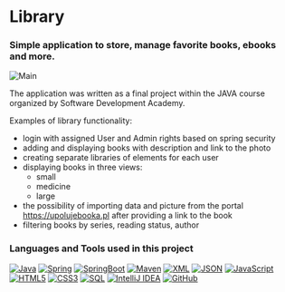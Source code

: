 # Library

### Simple application to store, manage favorite books, ebooks and more.
![Main](https://github.com/tkrutowski/Library/blob/master/src/main/resources/static/MainPage.png?raw=true)

The application was written as a final project within the JAVA course organized by Software Development Academy. 

Examples of library functionality:
* login with assigned User and Admin rights based on spring security
* adding and displaying books with description and link to the photo
* creating separate libraries of elements for each user
* displaying books in three views:
	* small
	* medicine
	* large
* the possibility of importing data and picture from the portal https://upolujebooka.pl after providing a link to the book
* filtering books by series, reading status, author

### Languages and Tools used in this project
<a href="https://github.com/Quananhle/OOP-JAVA-and-Android-App-Developer"><img src="https://camo.githubusercontent.com/a89ca76eb7bb0a6be5a8259d6422215e44c3015f7a96d9f1f345c9f1b70cdfb4/68747470733a2f2f696d672e736869656c64732e696f2f62616467652f4a6176612d6f72616e67653f7374796c653d666c6174266c6f676f3d6a617661266c6f676f436f6c6f723d7768697465266c696e6b3d68747470733a2f2f6769746875622e636f6d2f5175616e616e686c652f4f4f502d4a4156412d616e642d416e64726f69642d4170702d446576656c6f706572" alt="Java" data-canonical-src="https://img.shields.io/badge/Java-orange?style=flat&amp;logo=java&amp;logoColor=white&amp;link=https://github.com/Quananhle/OOP-JAVA-and-Android-App-Developer" /></a> <a href="https://github.com/Quananhle/Java-Web-Developer"><img src="https://camo.githubusercontent.com/97b3099f3a789dc2a2d63eac7e467c12598fef4ca463e940f6e477002c03ec83/68747470733a2f2f696d672e736869656c64732e696f2f62616467652f2d537072696e672d6c69676874677261793f7374796c653d666c6174266c6f676f3d737072696e67266c696e6b3d68747470733a2f2f6769746875622e636f6d2f5175616e616e686c652f4a6176612d5765622d446576656c6f706572" alt="Spring" data-canonical-src="https://img.shields.io/badge/-Spring-lightgray?style=flat&amp;logo=spring&amp;link=https://github.com/Quananhle/Java-Web-Developer" /></a> <a href="https://github.com/Quananhle/Java-Web-Developer"><img src="https://camo.githubusercontent.com/e3d412465e96eef3e63c242e75a3b6d8adc510ec2d6082f69dbc3805ea40cf1f/68747470733a2f2f696d672e736869656c64732e696f2f62616467652f2d537072696e67626f6f742d626c61636b3f7374796c653d666c6174266c6f676f3d737072696e67626f6f74266c696e6b3d68747470733a2f2f6769746875622e636f6d2f5175616e616e686c652f4a6176612d5765622d446576656c6f706572" alt="SpringBoot" data-canonical-src="https://img.shields.io/badge/-Springboot-black?style=flat&amp;logo=springboot&amp;link=https://github.com/Quananhle/Java-Web-Developer" /></a> <a href="https://github.com/Quananhle/Java-Web-Developer"><img src="https://camo.githubusercontent.com/20af9fe9e8711ccabb043facab0a4e2ace19b138d5fce28169e208a9a58a4789/68747470733a2f2f696d672e736869656c64732e696f2f62616467652f4d6176656e2d4337314133363f7374796c653d666c6174266c6f676f3d6170616368652d6d6176656e266c696e6b3d6868747470733a2f2f6769746875622e636f6d2f5175616e616e686c652f4a6176612d5765622d446576656c6f706572" alt="Maven" data-canonical-src="https://img.shields.io/badge/Maven-C71A36?style=flat&amp;logo=apache-maven&amp;link=hhttps://github.com/Quananhle/Java-Web-Developer" /></a> <a href="https://github.com/Quananhle/Java-Web-Developer"><img src="https://camo.githubusercontent.com/2060ca94b542e2f06fb07698fe5ffd14e0f019dbb753b6aa5eb3f8ec79ec994a/68747470733a2f2f696d672e736869656c64732e696f2f62616467652f2d584d4c2d6f72616e67653f7374796c653d666c6174266c6f676f3d786d6c266c696e6b3d68747470733a2f2f6769746875622e636f6d2f5175616e616e686c652f4a6176612d5765622d446576656c6f706572" alt="XML" data-canonical-src="https://img.shields.io/badge/-XML-orange?style=flat&amp;logo=xml&amp;link=https://github.com/Quananhle/Java-Web-Developer" /></a> <a href="https://github.com/Quananhle/Java-Web-Developer"><img src="https://camo.githubusercontent.com/ca99009913282d6c9d2d064a4f031c96190cba83f098a97ab5d2f2c43ac19c86/68747470733a2f2f696d672e736869656c64732e696f2f62616467652f2d4a534f4e2d6c69676874677261793f7374796c653d666c6174266c6f676f3d6a736f6e266c696e6b3d68747470733a2f2f6769746875622e636f6d2f5175616e616e686c652f4a6176612d5765622d446576656c6f706572" alt="JSON" data-canonical-src="https://img.shields.io/badge/-JSON-lightgray?style=flat&amp;logo=json&amp;link=https://github.com/Quananhle/Java-Web-Developer" /></a>
<a href="https://github.com/Quananhle/Front-End-Dev"><img src="https://camo.githubusercontent.com/755755356c8a80943c6cfe8bfaff1ba0bcb9f475aa439cf100f3fd62d535517a/68747470733a2f2f696d672e736869656c64732e696f2f62616467652f2d4a6176615363726970742d626c61636b3f7374796c653d666c6174266c6f676f3d6a617661736372697074266c696e6b3d68747470733a2f2f6769746875622e636f6d2f5175616e616e686c652f46726f6e742d456e642d446576" alt="JavaScript" data-canonical-src="https://img.shields.io/badge/-JavaScript-black?style=flat&amp;logo=javascript&amp;link=https://github.com/Quananhle/Front-End-Dev" /></a>&nbsp;<a href="https://github.com/Quananhle/Front-End-Dev"><img src="https://camo.githubusercontent.com/7ae4a42c86a3fafa682dca5c504d511602910ed05e4b09bd8ae7bff5f41300e3/68747470733a2f2f696d672e736869656c64732e696f2f62616467652f2d48544d4c352d4533344632363f7374796c653d666c6174266c6f676f3d68746d6c35266c6f676f436f6c6f723d7768697465266c696e6b3d68747470733a2f2f6769746875622e636f6d2f5175616e616e686c652f46726f6e742d456e642d446576" alt="HTML5" data-canonical-src="https://img.shields.io/badge/-HTML5-E34F26?style=flat&amp;logo=html5&amp;logoColor=white&amp;link=https://github.com/Quananhle/Front-End-Dev" /></a>&nbsp;<a href="https://github.com/Quananhle/Front-End-Dev"><img src="https://camo.githubusercontent.com/33129db2c5eac04c65c1062e825d38c4524f2afc85187fd8e2633c27a51fc4f4/68747470733a2f2f696d672e736869656c64732e696f2f62616467652f2d435353332d3135373242363f7374796c653d666c6174266c6f676f3d63737333266c696e6b3d68747470733a2f2f6769746875622e636f6d2f5175616e616e686c652f46726f6e742d456e642d446576" alt="CSS3" data-canonical-src="https://img.shields.io/badge/-CSS3-1572B6?style=flat&amp;logo=css3&amp;link=https://github.com/Quananhle/Front-End-Dev" /></a>
<a href="https://github.com/Quananhle"><img src="https://camo.githubusercontent.com/8bffa4abea560ea6f1ed8fdba2bbe2a2a3136f4d06351d02afb4575ee57cedb8/68747470733a2f2f696d672e736869656c64732e696f2f62616467652f2d53514c2d6f72616e67653f7374796c653d666c6174266c6f676f3d73716c266c696e6b3d68747470733a2f2f6769746875622e636f6d2f5175616e616e686c65" alt="SQL" data-canonical-src="https://img.shields.io/badge/-SQL-orange?style=flat&amp;logo=sql&amp;link=https://github.com/Quananhle" /></a>
<a href="https://github.com/Quananhle"><img title="IntelliJ IDEA" src="https://camo.githubusercontent.com/02026e27f15606682b6924d87856717b7a7bc1c2178044251611d1173314038f/68747470733a2f2f696d672e736869656c64732e696f2f62616467652f2d7265643f7374796c653d666c6174266c6f676f3d496e74656c6c694a2d49444541266c6f676f436f6c6f723d7768697465266c696e6b3d68747470733a2f2f6769746875622e636f6d2f5175616e616e686c65" alt="IntelliJ IDEA" data-canonical-src="https://img.shields.io/badge/-red?style=flat&amp;logo=IntelliJ-IDEA&amp;logoColor=white&amp;link=https://github.com/Quananhle" /></a>
<a href="https://github.com/Quananhle"><img src="https://camo.githubusercontent.com/5dabbdb55e438cc9c75122c17089a4b55255648b49d635a9bd8ef21a944344e1/68747470733a2f2f696d672e736869656c64732e696f2f62616467652f2d4769744875622d3138313731373f7374796c653d666c6174266c6f676f3d676974687562266c696e6b3d68747470733a2f2f6769746875622e636f6d2f5175616e616e686c65" alt="GitHub" data-canonical-src="https://img.shields.io/badge/-GitHub-181717?style=flat&amp;logo=github&amp;link=https://github.com/Quananhle" /></a>
